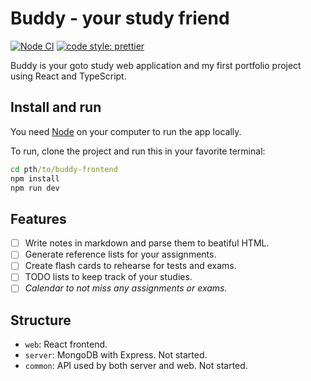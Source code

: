 # Buddy - your study friend

[![Node CI](https://github.com/samkaj/buddy-frontend/actions/workflows/main.yml/badge.svg)](https://github.com/samkaj/buddy-frontend/actions/workflows/main.yml)
[![code style: prettier](https://img.shields.io/badge/codestyle-prettier-ff69b4?labelColor=272B30)](https://github.com/prettier/prettier)

Buddy is your goto study web application and my first portfolio project using React and TypeScript.

## Install and run

You need [Node](https://nodejs.org/en/) on your computer to run the app locally.

To run, clone the project and run this in your favorite terminal:

```cmd
cd pth/to/buddy-frontend
npm install
npm run dev
```

## Features

-   [ ] Write notes in markdown and parse them to beatiful HTML.
-   [ ] Generate reference lists for your assignments.
-   [ ] Create flash cards to rehearse for tests and exams.
-   [ ] TODO lists to keep track of your studies.
-   [ ] _Calendar to not miss any assignments or exams._

## Structure

-   `web`: React frontend.
-   `server`: MongoDB with Express. Not started.
-   `common`: API used by both server and web. Not started.
